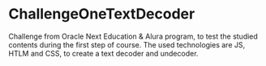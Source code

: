 # ChallengeOneTextDecoder
Challenge from Oracle Next Education &amp; Alura program, to test the studied contents during the first step of course.
The used technologies are JS, HTLM and CSS, to create a text decoder and undecoder.
